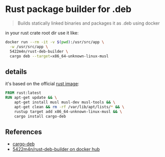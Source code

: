 # Rust package builder for .deb

> Builds statically linked binaries and packages it as .deb using docker

in your rust crate root dir use it like:

```sh
docker run --rm -it -v $(pwd):/usr/src/app \
  -w /usr/src/app \
  5422m4n/rust-deb-builder \
  cargo deb --target=x86_64-unknown-linux-musl
```

## details

it's based on the official [rust image](https://hub.docker.com/_/rust):

```Dockerfile
FROM rust:latest
RUN apt-get update && \
    apt-get install musl musl-dev musl-tools && \
    apt-get clean && rm -rf /var/lib/apt/lists/* && \
    rustup target add x86_64-unknown-linux-musl && \
    cargo install cargo-deb
```

## References

- [cargo-deb](https://crates.io/crates/cargo-deb)
- [5422m4n/rust-deb-builder on docker hub](https://hub.docker.com/r/5422m4n/rust-deb-builder)
